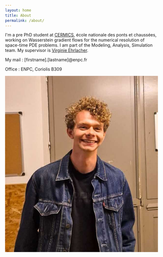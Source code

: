 ```yaml
---
layout: home
title: About
permalink: /about/
---
```


I'm a pre PhD student at [CERMICS](https://cermics-lab.enpc.fr), école nationale des ponts et chaussées, working on Wasserstein gradient flows for the numerical resolution of space-time PDE problems. I am part of the Modeling, Analysis, Simulation team. My supervisor is [Virginie Ehrlacher](https://team.inria.fr/matherials/team-members/virginie-ehrlacher-galland/).

My mail : [firstname].[lastname]@enpc.fr

Office : ENPC, Coriolis B309 

<img src="/images/me.png" alt="Myself" align="right">



